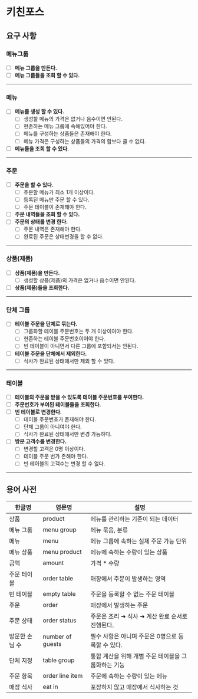# 키친포스

## 요구 사항
### 메뉴그룹
- [ ]  **메뉴 그룹을 만든다.**
- [ ]  **메뉴 그룹들을 조회 할 수 있다.**
---
### 메뉴
- [ ]  **메뉴를 생성 할 수 있다.**
    - [ ]  생성할 메뉴의 가격은 없거나 음수이면 안된다.
    - [ ]  현존하는 메뉴 그룹에 속해있어야 한다.
    - [ ]  메뉴를 구성하는 상품들은 존재해야 한다.
    - [ ]  메뉴 가격은 구성하는 상품들의 가격의 합보다 클 수 없다.
- [ ]  **메뉴들을 조회 할 수 있다.**
---
### 주문
- [ ]  **주문을 할 수 있다.**
    - [ ]  주문할 메뉴가 최소 1개 이상이다.
    - [ ]  등록된 메뉴만 주문 할 수 있다.
    - [ ]  주문 테이블이 존재해야 한다.
- [ ]  **주문 내역들을 조회 할 수 있다.**
- [ ]  **주문의 상태를 변경 한다.**
    - [ ]  주문 내역은 존재해야 한다.
    - [ ]  완료된 주문은 상태변경을 할 수 없다.
---
### 상품(제품)
- [ ]  **상품(제품)을 만든다.**
    - [ ]  생성할 상품(제품)의 가격은 없거나 음수이면 안된다.
- [ ]  **상품(제품)들을 조회한다.**
---
### 단체 그룹
- [ ]  **테이블 주문을 단체로 묶는다.**
    - [ ]  그룹화할 테이블 주문번호는 두 개 이상이여야 한다.
    - [ ]  현존하는 테이블 주문번호이어야 한다.
    - [ ]  빈 테이블이 아니면서 다른 그룹에 포함되서는 안된다.
- [ ]  **테이블 주문을 단체에서 제외한다.**
    - [ ]  식사가 완료된 상태에서만 제외 할 수 있다.
---
### 테이블
- [ ]  **테이블의 주문을 받을 수 있도록 테이블 주문번호를 부여한다.**
- [ ]  **주문번호가 부여된 테이블들을 조회한다.**
- [ ]  **빈 테이블로 변경한다.**
    - [ ]  테이블 주문번호가 존재해야 한다.
    - [ ]  단체 그룹이 아니여야 한다.
    - [ ]  식사가 완료된 상태에서만 변경 가능하다.
- [ ]  **방문 고객수를 변경한다.**
    - [ ]  변경할 고객은 0명 이상이다.
    - [ ]  테이블 주문 번가 존해야 한다.
    - [ ]  빈 테이블의 고객수는 변경 할 수 없다.
---
## 용어 사전
| 한글명 | 영문명 | 설명 |
| --- | --- | --- |
| 상품 | product | 메뉴를 관리하는 기준이 되는 데이터 |
| 메뉴 그룹 | menu group | 메뉴 묶음, 분류 |
| 메뉴 | menu | 메뉴 그룹에 속하는 실제 주문 가능 단위 |
| 메뉴 상품 | menu product | 메뉴에 속하는 수량이 있는 상품 |
| 금액 | amount | 가격 * 수량 |
| 주문 테이블 | order table | 매장에서 주문이 발생하는 영역 |
| 빈 테이블 | empty table | 주문을 등록할 수 없는 주문 테이블 |
| 주문 | order | 매장에서 발생하는 주문 |
| 주문 상태 | order status | 주문은 조리 ➜ 식사 ➜ 계산 완료 순서로 진행된다. |
| 방문한 손님 수 | number of guests | 필수 사항은 아니며 주문은 0명으로 등록할 수 있다. |
| 단체 지정 | table group | 통합 계산을 위해 개별 주문 테이블을 그룹화하는 기능 |
| 주문 항목 | order line item | 주문에 속하는 수량이 있는 메뉴 |
| 매장 식사 | eat in | 포장하지 않고 매장에서 식사하는 것 |
